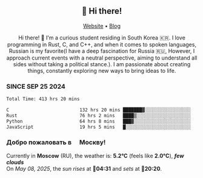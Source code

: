 <h2 align="center">👋 Hi there!</h2>
<p align="center">
  <a href="https://urdekcah.ru">Website</a> •
  <a href="https://urdekcah.blog">Blog</a>
</p>

<p align="center">
  Hi there! 👋 I'm a curious student residing in South Korea 🇰🇷. I love programming in Rust, C, and C++, and when it comes to spoken languages, Russian is my favorite(I have a deep fascination for Russia 🇷🇺, However, I approach current events with a neutral perspective, aiming to understand all sides without taking a political stance.). I am passionate about creating things, constantly exploring new ways to bring ideas to life.
</p>

### SINCE SEP 25 2024
<!--START_SECTION:waka-->
<!--LAST_WAKA_UPDATE:2025-05-06 18:09:39-->
```txt
Total Time: 413 hrs 20 mins

C                          132 hrs 20 mins ███████▓░░░░░░░░░░░░░░░░░   31.14 %
Rust                       76 hrs 2 mins   ████▒░░░░░░░░░░░░░░░░░░░░   17.89 %
Python                     64 hrs 8 mins   ███▓░░░░░░░░░░░░░░░░░░░░░   15.09 %
JavaScript                 19 hrs 5 mins   █░░░░░░░░░░░░░░░░░░░░░░░░   04.49 %
```
<!--END_SECTION:waka-->

<h3>Добро пожаловать в <img src="https://cdn-icons-png.flaticon.com/512/197/197408.png" width="13"/> Москву!</h3>

<!--START_SECTION:weather:moscow-->
<!--LAST_WEATHER_UPDATE:2025-05-08 03:25:22-->
Currently in **Moscow** (RU), the weather is: **5.2°C** (feels like **2.0°C**), ***few clouds***<br/>
On *May 08, 2025*, the *sun rises* at 🌅**04:31** and *sets* at 🌇**20:20**.
<!--END_SECTION:weather-->
